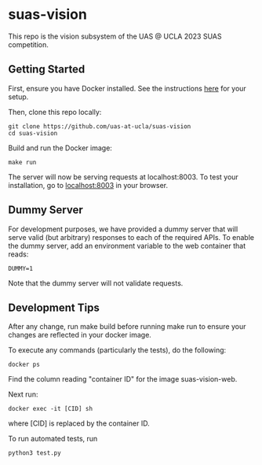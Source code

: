 # suas-vision
This repo is the vision subsystem of the UAS @ UCLA 2023 SUAS competition.

## Getting Started
First, ensure you have Docker installed. See the instructions
[here](https://docs.docker.com/get-docker/) for your setup.

Then, clone this repo locally:

```
git clone https://github.com/uas-at-ucla/suas-vision
cd suas-vision
```

Build and run the Docker image:
```
make run
```
The server will now be serving requests at localhost:8003. To test your
installation, go to [localhost:8003](http://localhost:8003) in your browser.

## Dummy Server
For development purposes, we have provided a dummy server that will serve
valid (but arbitrary) responses to each of the required APIs. To enable the
dummy server, add an environment variable to the web container that reads:
```
DUMMY=1
```

Note that the dummy server will not validate requests.

## Development Tips

After any change, run make build before running make run to ensure your changes
are reflected in your docker image.

To execute any commands (particularly the tests), do the following:

```
docker ps
```

Find the column reading "container ID" for the image suas-vision-web.

Next run:

```
docker exec -it [CID] sh
```

where [CID] is replaced by the container ID.

To run automated tests, run

```
python3 test.py
```